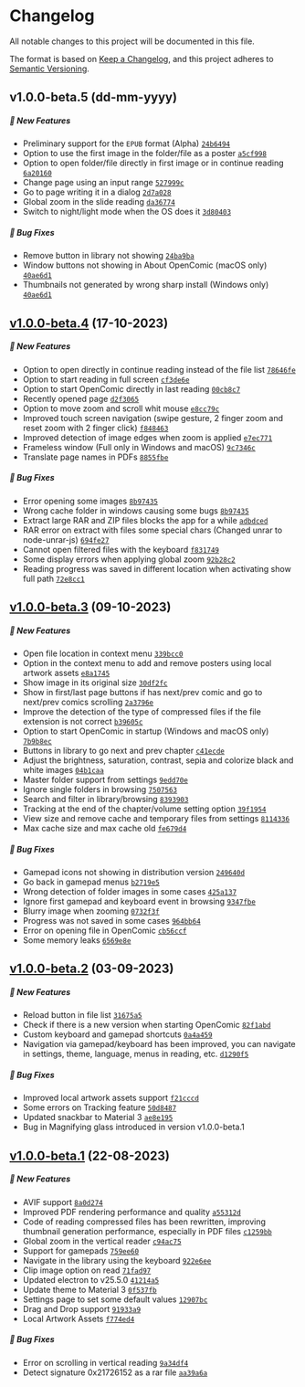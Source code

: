 # Changelog

All notable changes to this project will be documented in this file.

The format is based on [Keep a Changelog](https://keepachangelog.com/en/1.0.0/), and this project adheres to [Semantic Versioning](https://semver.org/spec/v2.0.0.html).

## v1.0.0-beta.5 (dd-mm-yyyy)

##### 🚀 New Features

- Preliminary support for the `EPUB` format (Alpha) [`24b6494`](https://github.com/ollm/OpenComic/commit/24b6494c00f35dcb5fcea4f2e4cb713a8a130cd9)
- Option to use the first image in the folder/file as a poster [`a5cf998`](https://github.com/ollm/OpenComic/commit/a5cf998786b17e451ce7d1a8fa24ac287779de44)
- Option to open folder/file directly in first image or in continue reading [`6a20160`](https://github.com/ollm/OpenComic/commit/6a20160bcd96291c14d16d025baf7aef7ebe13c9)
- Change page using an input range [`527999c`](https://github.com/ollm/OpenComic/commit/527999ccacf16beea2387f7eef2f6cb7648fb2d5)
- Go to page writing it in a dialog [`2d7a028`](https://github.com/ollm/OpenComic/commit/2d7a02853d27752094555275e77cdc7ad2ca3771)
- Global zoom in the slide reading [`da36774`](https://github.com/ollm/OpenComic/commit/da3677414846e04d9d540ad9ed79f9e66b1175a2)
- Switch to night/light mode when the OS does it [`3d80403`](https://github.com/ollm/OpenComic/commit/3d804032f0766b111888878a220039711161d94b)

##### 🐛 Bug Fixes

- Remove button in library not showing [`24ba9ba`](https://github.com/ollm/OpenComic/commit/24ba9ba787130c8f92b098cfefefdb7d37d18549)
- Window buttons not showing in About OpenComic (macOS only) [`40ae6d1`](https://github.com/ollm/OpenComic/commit/40ae6d1caa80bb404d4986af1d0853e2bbec5eed)
- Thumbnails not generated by wrong sharp install (Windows only) [`40ae6d1`](https://github.com/ollm/OpenComic/commit/40ae6d1caa80bb404d4986af1d0853e2bbec5eed)

## [v1.0.0-beta.4](https://github.com/ollm/OpenComic/releases/tag/v1.0.0-beta.4) (17-10-2023)

##### 🚀 New Features

- Option to open directly in continue reading instead of the file list [`78646fe`](https://github.com/ollm/OpenComic/commit/78646fe6f4a17be6fc9fd0c940fd97d438c812c1)
- Option to start reading in full screen [`cf3de6e`](https://github.com/ollm/OpenComic/commit/cf3de6ed737189b53474a30e277245b988ee5d99)
- Option to start OpenComic directly in last reading [`00cb8c7`](https://github.com/ollm/OpenComic/commit/00cb8c7da9eb8345aaec8faa3b5c91953c2350dd)
- Recently opened page [`d2f3065`](https://github.com/ollm/OpenComic/commit/d2f30653f506993a45e49ad5e7e5e8434c33a9be)
- Option to move zoom and scroll whit mouse [`e8cc79c`](https://github.com/ollm/OpenComic/commit/e8cc79cbddd23ff7d47b7046190cecbad199d3c2)
- Improved touch screen navigation (swipe gesture, 2 finger zoom and reset zoom with 2 finger click) [`f848463`](https://github.com/ollm/OpenComic/commit/f84846399f1521c736b9b6e048f204513ac304da)
- Improved detection of image edges when zoom is applied [`e7ec771`](https://github.com/ollm/OpenComic/commit/e7ec77104360b1e2ac2aa96d97b6c1d2cc2d6d01)
- Frameless window (Full only in Windows and macOS)	[`9c7346c`](https://github.com/ollm/OpenComic/commit/9c7346cb37fe3c7aed9200d49e27ed4c5bdbfc96)
- Translate page names in PDFs [`8855fbe`](https://github.com/ollm/OpenComic/commit/8855fbefd498352cc86e014677b19c160fcc8da5)

##### 🐛 Bug Fixes

- Error opening some images [`8b97435`](https://github.com/ollm/OpenComic/commit/8b974356dfcbb7222bdef5ace604caeda93e4663)
- Wrong cache folder in windows causing some bugs [`8b97435`](https://github.com/ollm/OpenComic/commit/dd6facaf67343185fa06b2377fdc64e66ad9090d)
- Extract large RAR and ZIP files blocks the app for a while [`adbdced`](https://github.com/ollm/OpenComic/commit/adbdceda278e6184bc477581be9a25b8fc0f166b)
- RAR error on extract with files some special chars (Changed unrar to node-unrar-js) [`694fe27`](https://github.com/ollm/OpenComic/commit/694fe274982c0a9ad2421c6b226abceae1602c3a)
- Cannot open filtered files with the keyboard [`f831749`](https://github.com/ollm/OpenComic/commit/f8317499a40e6fa45a75988ee1bea31a9135c9bf)
- Some display errors when applying global zoom [`92b28c2`](https://github.com/ollm/OpenComic/commit/92b28c24f1a00544264fac03a336ad8268553fd5)
- Reading progress was saved in different location when activating show full path [`72e8cc1`](https://github.com/ollm/OpenComic/commit/72e8cc146b364d7772d6494a1e2390900505de7a)

## [v1.0.0-beta.3](https://github.com/ollm/OpenComic/releases/tag/v1.0.0-beta.3) (09-10-2023)

##### 🚀 New Features

- Open file location in context menu [`339bcc0`](https://github.com/ollm/OpenComic/commit/339bcc0b21eab52228b7762c92c993d06489aa48)
- Option in the context menu to add and remove posters using local artwork assets [`e8a1745`](https://github.com/ollm/OpenComic/commit/e8a1745904cd563336e1e27c02841a33e9cdc536)
- Show image in its original size [`30df2fc`](https://github.com/ollm/OpenComic/commit/30df2fc70dbaefecfe1942bc8032686e083e7d53)
- Show in first/last page buttons if has next/prev comic and go to next/prev comics scrolling [`2a3796e`](https://github.com/ollm/OpenComic/commit/2a3796eb82cdc86c70c69cae62e48da9baf41aa0)
- Improve the detection of the type of compressed files if the file extension is not correct [`b39605c`](https://github.com/ollm/OpenComic/commit/b39605c5d5ab72742cf32f14a23004976cccec7c)
- Option to start OpenComic in startup (Windows and macOS only) [`7b9b8ec`](https://github.com/ollm/OpenComic/commit/7b9b8ec4457445ad9bb3a761face8403ff507b7f)
- Buttons in library to go next and prev chapter [`c41ecde`](https://github.com/ollm/OpenComic/commit/c41ecde33a3b0b2361b9ccdcbec92d848b48077d)
- Adjust the brightness, saturation, contrast, sepia and colorize black and white images [`04b1caa`](https://github.com/ollm/OpenComic/commit/04b1caa5d28a468df6e94893bd943518da762030)
- Master folder support from settings [`9edd70e`](https://github.com/ollm/OpenComic/commit/9edd70ec871855cf2b43fa5cebea4bdf83baae7f)
- Ignore single folders in browsing [`7507563`](https://github.com/ollm/OpenComic/commit/75075631fcad5fb269427c178e9bac86bc352971)
- Search and filter in library/browsing [`8393903`](https://github.com/ollm/OpenComic/commit/8393903117981bea2b8a79e2e50b77d02334aa05)
- Tracking at the end of the chapter/volume setting option [`39f1954`](https://github.com/ollm/OpenComic/commit/39f19546b2fd363d321f9c423e706c3dc773aa4f)
- View size and remove cache and temporary files from settings [`8114336`](https://github.com/ollm/OpenComic/commit/8114336ef2c70748e3b1d87618903ef34cb58f0a)
- Max cache size and max cache old [`fe679d4`](https://github.com/ollm/OpenComic/commit/fe679d43b290c809b79125cbaf31a362531aa555)

##### 🐛 Bug Fixes

- Gamepad icons not showing in distribution version [`249640d`](https://github.com/ollm/OpenComic/commit/249640d57f3d5768661b63c0ddf8525a02e44d25)
- Go back in gamepad menus [`b2719e5`](https://github.com/ollm/OpenComic/commit/b2719e5e782659f249ce7a6ba6c8b94fe40a3407)
- Wrong detection of folder images in some cases [`425a137`](https://github.com/ollm/OpenComic/commit/425a137333114739cb4f0b1e92e4606f2c9da87c)
- Ignore first gamepad and keyboard event in browsing [`9347fbe`](https://github.com/ollm/OpenComic/commit/9347fbe628143e688f956ed0950510a2265c02e2)
- Blurry image when zooming [`0732f3f`](https://github.com/ollm/OpenComic/commit/0732f3f76923f2a50541139e58fb8343e7c20083)
- Progress was not saved in some cases [`964bb64`](https://github.com/ollm/OpenComic/commit/964bb64ee765d3830615e78413bf520b17549b0c)
- Error on opening file in OpenComic [`cb56ccf`](https://github.com/ollm/OpenComic/commit/cb56ccfd032ebfdd60be19a4a9fed82f6b60d0d5)
- Some memory leaks [`6569e8e`](https://github.com/ollm/OpenComic/commit/6569e8e1f054243a04657e2ce05ef20dda6e14df)

## [v1.0.0-beta.2](https://github.com/ollm/OpenComic/releases/tag/v1.0.0-beta.2) (03-09-2023)

##### 🚀 New Features

- Reload button in file list [`31675a5`](https://github.com/ollm/OpenComic/commit/31675a5a8334abedc056a09a5107f718dc5304e0)
- Check if there is a new version when starting OpenComic [`82f1abd`](https://github.com/ollm/OpenComic/commit/82f1abdac5c1ae6f26e88f5f2374c54edcfcaae7)
- Custom keyboard and gamepad shortcuts [`0a4a459`](https://github.com/ollm/OpenComic/commit/0a4a4597883c7c6c837acdd61e4d80dc8c0a0ec1)
- Navigation via gamepad/keyboard has been improved, you can navigate in settings, theme, language, menus in reading, etc. [`d1290f5`](https://github.com/ollm/OpenComic/commit/d1290f53fc99af0dc660052568c827d07dab74ca)

##### 🐛 Bug Fixes

- Improved local artwork assets support [`f21cccd`](https://github.com/ollm/OpenComic/commit/f21cccd9c2c943f7ad8735e106afff453397cfbf)
- Some errors on Tracking feature [`50d8487`](https://github.com/ollm/OpenComic/commit/50d84874ea99cdace27f2c3bfc994b3338f23a42)
- Updated snackbar to Material 3 [`ae8e195`](https://github.com/ollm/OpenComic/commit/ae8e1955dd10b9f54166dddd1af8281c67bb841a)
- Bug in Magnifying glass introduced in version v1.0.0-beta.1

## [v1.0.0-beta.1](https://github.com/ollm/OpenComic/releases/tag/v1.0.0-beta.1) (22-08-2023)

##### 🚀 New Features

- AVIF support [`8a0d274`](https://github.com/ollm/OpenComic/commit/8a0d2741793598f3728a52ba1e24f90c34100375)
- Improved PDF rendering performance and quality [`a55312d`](https://github.com/ollm/OpenComic/commit/a55312d0ba46c9773b405f6528bd0b4f055e17b9)
- Code of reading compressed files has been rewritten, improving thumbnail generation performance, especially in PDF files [`c1259bb`](https://github.com/ollm/OpenComic/commit/c1259bb512983751fe41304c7c642966b204aea1)
- Global zoom in the vertical reader [`c94ac75`](https://github.com/ollm/OpenComic/commit/c94ac75d5f247a1f423b4192d1b1cab2c066be6f)
- Support for gamepads [`759ee60`](https://github.com/ollm/OpenComic/commit/759ee6085399087408d6aec91cab25e732a53c15)
- Navigate in the library using the keyboard [`922e6ee`](https://github.com/ollm/OpenComic/commit/922e6ee0fe1509f2dfae0003406e24ce26aa49fb)
- Clip image option on read [`71fad97`](https://github.com/ollm/OpenComic/commit/71fad9748289af6624256e3c34fde422284fc750)
- Updated electron to v25.5.0 [`41214a5`](https://github.com/ollm/OpenComic/commit/41214a50bc9b0bce56f12b302d47f6d44f12fd81)
- Update theme to Material 3 [`0f537fb`](https://github.com/ollm/OpenComic/commit/0f537fb37d9108986f1cdac41cc56e6c51d51428)
- Settings page to set some default values [`12907bc`](https://github.com/ollm/OpenComic/commit/12907bcb84dccc5c8f0a65c78c65915f55e8cb0f)
- Drag and Drop support [`91933a9`](https://github.com/ollm/OpenComic/commit/91933a998885a2579592566d7773549085495e4e)
- Local Artwork Assets [`f774ed4`](https://github.com/ollm/OpenComic/commit/f774ed41eaa459c69f1b7d5a9f82ef83c067ceb2)

##### 🐛 Bug Fixes

- Error on scrolling in vertical reading [`9a34df4`](https://github.com/ollm/OpenComic/commit/9a34df43be9fee21cda115b5729cfd72c6bd3fb5)
- Detect signature 0x21726152 as a rar file [`aa39a6a`](https://github.com/ollm/OpenComic/commit/aa39a6a8b2e9d37d6ea5572d283d615c64d8250f)
